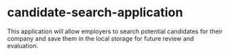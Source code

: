 # candidate-search-application
This application will allow employers to search potential candidates for their company and save them in the local storage for future review and evaluation.
